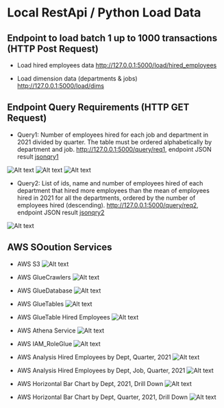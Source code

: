 # Local RestApi / Python Load Data

## Endpoint to load batch 1 up to 1000 transactions (HTTP Post Request)

* Load hired employees data 
http://127.0.0.1:5000/load/hired_employees

* Load dimension data (departments & jobs)
http://127.0.0.1:5000/load/dims

## Endpoint Query Requirements (HTTP GET Request)

* Query1: Number of employees hired for each job and department in 2021 divided by quarter. The table must be ordered alphabetically by department and job.
http://127.0.0.1:5000/query/req1, endpoint JSON result [jsonqry1](results_querys_endpoint/qry1.json)

![Alt text](images/qr1.jpg)
![Alt text](images/qr2.jpg)
![Alt text](images/qr3.jpg)

* Query2: List of ids, name and number of employees hired of each department that hired more employees than the mean of employees hired in 2021 for all the departments, ordered by the number of employees hired (descending).
http://127.0.0.1:5000/query/req2, endpoint JSON result [jsonqry2](results_querys_endpoint/qry2.json)

![Alt text](images/qr2_2.jpg)

## AWS SOoution Services

* AWS S3 
![Alt text](aws_solution/s3buckets.jpg)

* AWS GlueCrawlers
![Alt text](aws_solution/GlueCrawlers.JPG)

* AWS GlueDatabase
![Alt text](aws_solution/GlueDatabase.jpg)

* AWS GlueTables
![Alt text](aws_solution/GlueTables.jpg)

* AWS GlueTable Hired Employees
![Alt text](aws_solution/GlueTableHR.jpg)

* AWS Athena Service
![Alt text](aws_solution/AthenaService.jpg)

* AWS IAM_RoleGlue
![Alt text](aws_solution/IAM_RoleGlue.jpg)

* AWS Analysis Hired Employees by Dept, Quarter, 2021
![Alt text](aws_solution/hired_emp_bydept_by_q.jpg)

* AWS Analysis Hired Employees by Dept, Job, Quarter, 2021
![Alt text](aws_solution/hired_emp_bydept_job_by_q.jpg)

* AWS Horizontal Bar Chart by Dept, 2021, Drill Down
![Alt text](aws_solution/analysis2.jpg)

* AWS Horizontal Bar Chart by Dept, Quarter, 2021, Drill Down
![Alt text](aws_solution/analysis21.jpg)